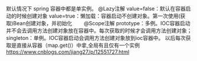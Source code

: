 默认情况下 spring 容器中都是单实例。
@Lazy注解
value=false：默认在容器启动的时候创建对象
value=true：懒加载：容器启动不创建对象。第一次使用(获取)Bean创建对象，并初始化　　
@Scope注解
prototype：多例。IOC容器启动并不会去调用方法创建对象放在容器中。每次获取的时候才会调用方法创建对象；
singleton：单例。IOC容器启动会调用方法创建对象放到ioc容器中。 以后每次获取是直接从容器（map.get()）中拿,全局有且仅有一个实例　
https://www.cnblogs.com/jiang27/p/12551727.html